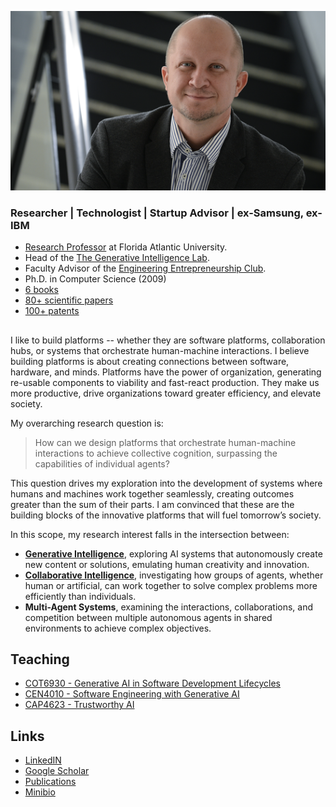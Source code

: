 
![](./images/fkoch-banner.png)

### Researcher | Technologist | Startup Advisor | ex-Samsung, ex-IBM 


* [Research Professor](https://www.fau.edu/engineering/directory/faculty/koch/) at Florida Atlantic University.
* Head of the [The Generative Intelligence Lab](http://www.generativeintelligencelab.ai).
* Faculty Advisor of the [Engineering Entrepreneurship Club](http://www.faueec.org).
* Ph.D. in Computer Science (2009)
* [6 books](./publications.md#books)
* [80+ scientific papers](./publications.md#papers)
* [100+ patents](./publications.md#patents)


##

I like to build platforms -- whether they are software platforms, collaboration hubs, or systems that orchestrate human-machine interactions. I believe building platforms is about creating connections between software, hardware, and minds.  Platforms have the power of organization, generating re-usable components to viability and fast-react production. They make us more productive, drive organizations toward greater efficiency, and elevate society. 

My overarching research question is: 

> How can we design platforms that orchestrate human-machine interactions to achieve collective cognition, surpassing the capabilities of individual agents?

This question drives my exploration into the development of systems where humans and machines work together seamlessly, creating outcomes greater than the sum of their parts. I am convinced that these are the building blocks of the innovative platforms that will fuel tomorrow’s society.

In this scope, my research interest falls in the intersection between: 
* [**Generative Intelligence**](https://medium.com/generative-intelligence-lab/generative-intelligence-systems-concepts-and-research-opportunities-0740b1b5c7eb), exploring AI systems that autonomously create new content or solutions, emulating human creativity and innovation.
* [**Collaborative Intelligence**](https://medium.com/generative-intelligence-lab/collective-intelligence-concepts-and-research-opportunities-6130ef044114), investigating how groups of agents, whether human or artificial, can work together to solve complex problems more efficiently than individuals.
* **Multi-Agent Systems**, examining the interactions, collaborations, and competition between multiple autonomous agents in shared environments to achieve complex objectives.

## Teaching

* [COT6930 - Generative AI in Software Development Lifecycles](https://fau.simplesyllabus.com/doc/em80vs56l/Fall-2025-1-Full-Term-COT-6930-004-Topics-in-Computer-Science?mode=view)
* [CEN4010 - Software Engineering with Generative AI](https://fau.simplesyllabus.com/doc/yolipf0x2/Spring-2025-1-Full-Term-CEN-4010-001-Prin-Software-Engineering?mode=view)
* [CAP4623 - Trustworthy AI](https://www.fau.edu/engineering/eecs/pdf/syllabus-trustworthy-artificial-intelligence-fall-2024.pdf)


## Links

* [LinkedIN](https://www.linkedin.com/in/fkoch/)
* [Google Scholar](https://scholar.google.com/citations?hl=en&user=-jD2UDsAAAAJ&view_op=list_works&sortby=pubdate)
* [Publications](./publications.md)
* [Minibio](./minibio.md)


